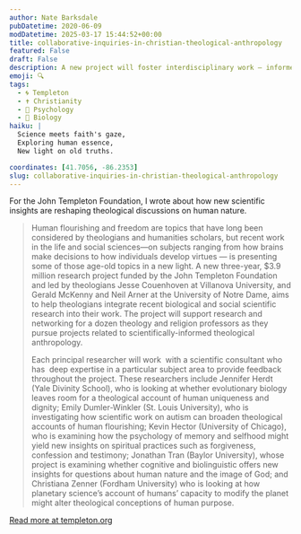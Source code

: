 ```yaml
---
author: Nate Barksdale
pubDatetime: 2020-06-09
modDatetime: 2025-03-17 15:44:52+00:00
title: collaborative-inquiries-in-christian-theological-anthropology
featured: False
draft: False
description: A new project will foster interdisciplinary work — informed by both science and theology — on what it means to be human
emoji: 🔍
tags:
  - 🌀 Templeton
  - ✝️ Christianity
  - 🧠 Psychology
  - 🧬 Biology
haiku: |
  Science meets faith's gaze,  
  Exploring human essence,  
  New light on old truths.

coordinates: [41.7056, -86.2353]
slug: collaborative-inquiries-in-christian-theological-anthropology
---
```


For the John Templeton Foundation, I wrote about how new scientific insights are reshaping theological discussions on human nature.

> Human flourishing and freedom are topics that have long been considered by theologians and humanities scholars, but recent work in the life and social sciences—on subjects ranging from how brains make decisions to how individuals develop virtues — is presenting some of those age-old topics in a new light. A new three-year, $3.9 million research project funded by the John Templeton Foundation and led by theologians Jesse Couenhoven at Villanova University, and Gerald McKenny and Neil Arner at the University of Notre Dame, aims to help theologians integrate recent biological and social scientific research into their work. The project will support research and networking for a dozen theology and religion professors as they pursue projects related to scientifically-informed theological anthropology.
>
> Each principal researcher will work  with a scientific consultant who has  deep expertise in a particular subject area to provide feedback throughout the project. These researchers include Jennifer Herdt (Yale Divinity School), who is looking at whether evolutionary biology leaves room for a theological account of human uniqueness and dignity; Emily Dumler-Winkler (St. Louis University), who is investigating how scientific work on autism can broaden theological accounts of human flourishing; Kevin Hector (University of Chicago), who is examining how the psychology of memory and selfhood might yield new insights on spiritual practices such as forgiveness, confession and testimony; Jonathan Tran (Baylor University), whose project is examining whether cognitive and biolinguistic offers new insights for questions about human nature and the image of God; and Christiana Zenner (Fordham University) who is looking at how planetary science’s account of humans’ capacity to modify the planet might alter theological conceptions of human purpose.

[Read more at templeton.org](https://www.templeton.org/news/collaborative-inquiries-in-christian-theological-anthropology)
